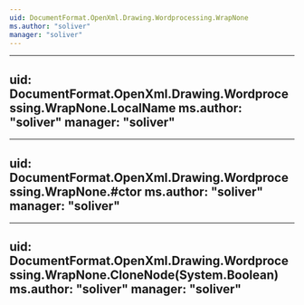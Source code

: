 ```yaml
---
uid: DocumentFormat.OpenXml.Drawing.Wordprocessing.WrapNone
ms.author: "soliver"
manager: "soliver"
---
```


---
uid: DocumentFormat.OpenXml.Drawing.Wordprocessing.WrapNone.LocalName
ms.author: "soliver"
manager: "soliver"
---

---
uid: DocumentFormat.OpenXml.Drawing.Wordprocessing.WrapNone.#ctor
ms.author: "soliver"
manager: "soliver"
---

---
uid: DocumentFormat.OpenXml.Drawing.Wordprocessing.WrapNone.CloneNode(System.Boolean)
ms.author: "soliver"
manager: "soliver"
---
